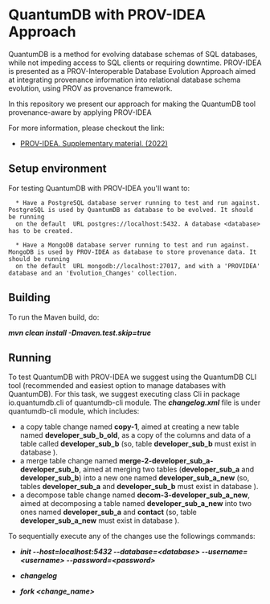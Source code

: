 # QuantumDB with PROV-IDEA Approach

QuantumDB is a method for evolving database schemas of SQL databases, while not impeding access to SQL clients or
requiring downtime. PROV-IDEA is presented as a PROV-Interoperable Database Evolution Approach aimed at integrating provenance
information into relational database schema evolution, using PROV as provenance framework.

In this repository we present our approach for making the QuantumDB tool provenance-aware by applying PROV-IDEA

For more information, please checkout the link:

* [PROV-IDEA. Supplementary material. (2022)](https://zenodo.org/records/10701239)

## Setup environment

For testing QuantumDB with PROV-IDEA you'll want to:


      * Have a PostgreSQL database server running to test and run against. PostgreSQL is used by QuantumDB as database to be evolved. It should be running 
      on the default  URL postgres://localhost:5432. A database <database> has to be created.
      
      * Have a MongoDB database server running to test and run against. MongoDB is used by PROV-IDEA as database to store provenance data. It should be running 
      on the default  URL mongodb://localhost:27017, and with a 'PROVIDEA' database and an 'Evolution_Changes' collection.

## Building

To run the Maven build, do:


 ***mvn clean install -Dmaven.test.skip=true***
   

## Running

To test QuantumDB with PROV-IDEA we suggest using the QuantumDB CLI tool (recommended and easiest option to manage databases with QuantumDB). For this task, we suggest executing class Cli in package io.quantumdb.cli of quantumdb-cli module. The ***changelog.xml*** file is under quantumdb-cli module, which includes:
- a copy table change named **copy-1**, aimed at creating a new table named **developer_sub_b_old**, as a copy of the columns and data of a table called **developer_sub_b** (so, table **developer_sub_b** must exist in database <database>).
- a merge table change named **merge-2-developer_sub_a-developer_sub_b**, aimed at merging two tables (**developer_sub_a**  and **developer_sub_b**) into a new one named **developer_sub_a_new** (so, tables **developer_sub_a** and  **developer_sub_b** must exist in database <database>).
- a decompose table change named **decom-3-developer_sub_a_new**, aimed at decomposing a table named **developer_sub_a_new** into two ones named **developer_sub_a** and **contact** (so, table **developer_sub_a_new** must exist in database <database>).

To sequentially execute any of the changes use the followings commands:
     

- ***init --host=localhost:5432 --database=\<database\> --username=\<username\> --password=\<password\>***
    
- ***changelog***

- ***fork <change_name>***

